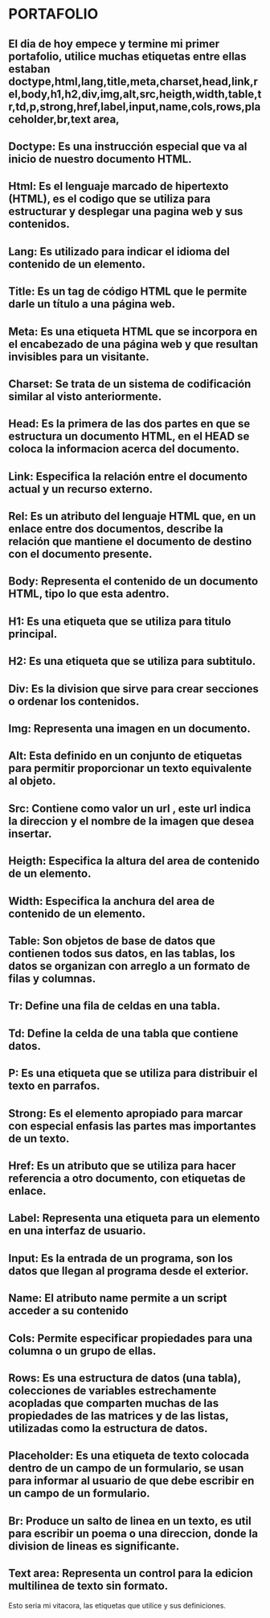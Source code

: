 # PORTAFOLIO
El dia de hoy empece y termine mi primer portafolio, utilice muchas etiquetas entre ellas estaban doctype,html,lang,title,meta,charset,head,link,rel,body,h1,h2,div,img,alt,src,heigth,width,table,tr,td,p,strong,href,label,input,name,cols,rows,placeholder,br,text area,
--------------------------------------------------------------------------
Doctype: Es una instrucción especial que va al inicio de nuestro documento HTML.
--------------------------------------------------------------------------
Html: Es el lenguaje marcado de hipertexto (HTML), es el codigo que se utiliza para estructurar y desplegar una pagina web y sus contenidos.
--------------------------------------------------------------------------
Lang: Es utilizado para indicar el idioma del contenido de un elemento.
--------------------------------------------------------------------------
Title: Es un tag de código HTML que le permite darle un título a una página web. 
--------------------------------------------------------------------------
Meta: Es una etiqueta HTML que se incorpora en el encabezado de una página web y que resultan invisibles para un visitante.
--------------------------------------------------------------------------
Charset: Se trata de un sistema de codificación similar al visto anteriormente.
--------------------------------------------------------------------------
Head: Es la primera de las dos partes en que se estructura un documento HTML, en el HEAD se coloca la informacion acerca del documento.
--------------------------------------------------------------------------
Link: Especifica la relación entre el documento actual y un recurso externo.
--------------------------------------------------------------------------
Rel: Es un atributo del lenguaje HTML que, en un enlace entre dos documentos, describe la relación que mantiene el documento de destino con el documento presente.
--------------------------------------------------------------------------
Body: Representa el contenido de un documento HTML, tipo lo que esta adentro.
--------------------------------------------------------------------------
H1: Es una etiqueta que se utiliza para titulo principal.
--------------------------------------------------------------------------
H2: Es una etiqueta que se utiliza para subtitulo.
--------------------------------------------------------------------------
Div: Es la division que sirve para crear secciones o ordenar los contenidos.
--------------------------------------------------------------------------
Img: Representa una imagen en un documento.
--------------------------------------------------------------------------
Alt: Esta definido en un conjunto de etiquetas para permitir proporcionar un texto equivalente al objeto.
--------------------------------------------------------------------------
Src: Contiene como valor un url , este url indica la direccion y el nombre de la imagen que desea insertar.
--------------------------------------------------------------------------
Heigth: Especifica la altura del area de contenido de un elemento.
--------------------------------------------------------------------------
Width: Especifica la anchura del area de contenido de un elemento.
--------------------------------------------------------------------------
Table: Son objetos de base de datos que contienen todos sus datos, en las tablas, los datos se organizan con arreglo a un formato de filas y columnas.
--------------------------------------------------------------------------
Tr: Define una fila de celdas en una tabla.
--------------------------------------------------------------------------
Td: Define la celda de una tabla que contiene datos.
--------------------------------------------------------------------------
P: Es una etiqueta que se utiliza para distribuir el texto en parrafos.
--------------------------------------------------------------------------
Strong: Es el elemento apropiado para marcar con especial enfasis las partes mas importantes de un texto.
--------------------------------------------------------------------------
Href: Es un atributo que se utiliza para hacer referencia a otro documento, con etiquetas de enlace.
--------------------------------------------------------------------------
Label: Representa una etiqueta para un elemento en una interfaz de usuario.
--------------------------------------------------------------------------
Input: Es la entrada de un programa, son los datos que llegan al programa desde el exterior.
--------------------------------------------------------------------------
Name: El atributo name permite a un script acceder a su contenido
--------------------------------------------------------------------------
Cols: Permite especificar propiedades para una columna o un grupo de ellas.
--------------------------------------------------------------------------
Rows: Es una estructura de datos (una tabla), colecciones de variables estrechamente acopladas que comparten muchas de las propiedades de las matrices y de las listas, utilizadas como la estructura de datos.
--------------------------------------------------------------------------
Placeholder: Es una etiqueta de texto colocada dentro de un campo de un formulario, se usan para informar al usuario de que debe escribir en un campo de un formulario.
--------------------------------------------------------------------------
Br: Produce un salto de linea en un texto, es util para escribir un poema o una direccion, donde la division de lineas es significante.
--------------------------------------------------------------------------
Text area: Representa un control para la edicion multilinea de texto sin formato.
--------------------------------------------------------------------------
Esto seria mi vitacora, las etiquetas que utilice y sus definiciones.